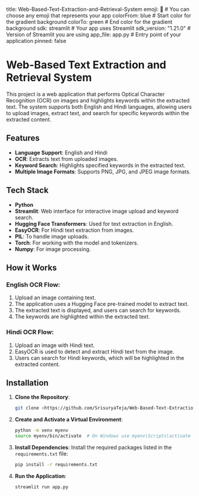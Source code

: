 title: Web-Based-Text-Extraction-and-Retrieval-System
emoji: 📄  # You can choose any emoji that represents your app
colorFrom: blue  # Start color for the gradient background
colorTo: green  # End color for the gradient background
sdk: streamlit  # Your app uses Streamlit
sdk_version: "1.21.0"  # Version of Streamlit you are using
app_file: app.py  # Entry point of your application
pinned: false

# Web-Based Text Extraction and Retrieval System

This project is a web application that performs Optical Character Recognition (OCR) on images and highlights keywords within the extracted text. The system supports both English and Hindi languages, allowing users to upload images, extract text, and search for specific keywords within the extracted content.

## Features
- **Language Support**: English and Hindi
- **OCR**: Extracts text from uploaded images.
- **Keyword Search**: Highlights specified keywords in the extracted text.
- **Multiple Image Formats**: Supports PNG, JPG, and JPEG image formats.

## Tech Stack
- **Python**
- **Streamlit**: Web interface for interactive image upload and keyword search.
- **Hugging Face Transformers**: Used for text extraction in English.
- **EasyOCR**: For Hindi text extraction from images.
- **PIL**: To handle image uploads.
- **Torch**: For working with the model and tokenizers.
- **Numpy**: For image processing.

## How it Works
### English OCR Flow:
1. Upload an image containing text.
2. The application uses a Hugging Face pre-trained model to extract text.
3. The extracted text is displayed, and users can search for keywords.
4. The keywords are highlighted within the extracted text.

### Hindi OCR Flow:
1. Upload an image with Hindi text.
2. EasyOCR is used to detect and extract Hindi text from the image.
3. Users can search for Hindi keywords, which will be highlighted in the extracted content.

## Installation

1. **Clone the Repository**:
    ```bash
    git clone <https://github.com/SrisuryaTeja/Web-Based-Text-Extraction-and-Retrieval-System>
    ```

2. **Create and Activate a Virtual Environment**:
    ```bash
    python -m venv myenv
    source myenv/bin/activate  # On Windows use myenv\Scripts\activate
    ```

3. **Install Dependencies**:
    Install the required packages listed in the `requirements.txt` file:
    ```bash
    pip install -r requirements.txt
    ```

4. **Run the Application**:
    ```bash
    streamlit run app.py
    ```
